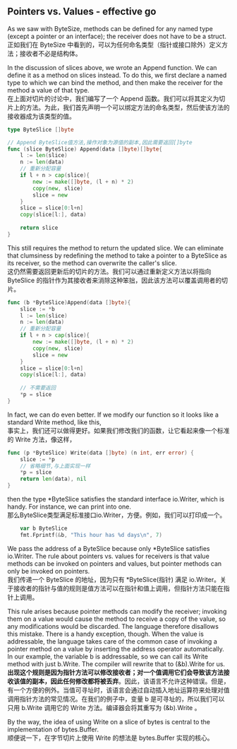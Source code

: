 ## Pointers vs. Values - effective go
As we saw with ByteSize, methods can be defined for any named type (except a pointer or an interface); the receiver does not have to be a struct.    
正如我们在 ByteSize 中看到的，可以为任何命名类型（指针或接口除外）定义方法；接收者不必是结构体。

In the discussion of slices above, we wrote an Append function. We can define it as a method on slices instead. To do this, we first declare a named type to which we can bind the method, and then make the receiver for the method a value of that type.   
在上面对切片的讨论中，我们编写了一个 Append 函数。我们可以将其定义为切片上的方法。为此，我们首先声明一个可以绑定方法的命名类型，然后使该方法的接收器成为该类型的值。

````go
type ByteSlice []byte

// Append ByteSlice值方法,操作对象为源值的副本,因此需要返回[]byte
func (slice ByteSlice) Append(data []byte)[]byte{
	l := len(slice)
	n := len(data)
	// 重新分配容量
	if l + n > cap(slice){
		new := make([]byte, (l + n) * 2)
		copy(new, slice)
		slice = new
    }
    slice = slice[0:l+n]
    copy(slice[l:], data)
    
    return slice
}

````
This still requires the method to return the updated slice. We can eliminate that clumsiness by redefining the method to take a pointer to a ByteSlice as its receiver, so the method can overwrite the caller's slice.  
这仍然需要返回更新后的切片的方法。我们可以通过重新定义方法以将指向 ByteSlice 的指针作为其接收者来消除这种笨拙，因此该方法可以覆盖调用者的切片。

```go
func (b *ByteSlice)Append(data []byte){
	slice := *b
	l := len(slice)
    n := len(data)
    // 重新分配容量
    if l + n > cap(slice){
        new := make([]byte, (l + n) * 2)
        copy(new, slice)
        slice = new
    }
    slice = slice[0:l+n]
    copy(slice[l:], data)
    
    // 不需要返回
	*p = slice
}
```

In fact, we can do even better. If we modify our function so it looks like a standard Write method, like this,  
事实上，我们还可以做得更好。如果我们修改我们的函数，让它看起来像一个标准的 Write 方法，像这样，
```go
func (p *ByteSlice) Write(data []byte) (n int, err error) {
    slice := *p
    // 省略细节,与上面实现一样
    *p = slice
    return len(data), nil
}
```

then the type *ByteSlice satisfies the standard interface io.Writer, which is handy. For instance, we can print into one.  
那么ByteSlice类型满足标准接口io.Writer，方便。例如，我们可以打印成一个。
```go
    var b ByteSlice
    fmt.Fprintf(&b, "This hour has %d days\n", 7)
```

We pass the address of a ByteSlice because only *ByteSlice satisfies io.Writer. The rule about pointers vs. values for receivers is that value methods can be invoked on pointers and values, but pointer methods can only be invoked on pointers.  
我们传递一个 ByteSlice 的地址，因为只有 *ByteSlice(指针) 满足 io.Writer。关于接收者的指针与值的规则是值方法可以在指针和值上调用，但指针方法只能在指针上调用。

This rule arises because pointer methods can modify the receiver; invoking them on a value would cause the method to receive a copy of the value, so any modifications would be discarded. The language therefore disallows this mistake. There is a handy exception, though. When the value is addressable, the language takes care of the common case of invoking a pointer method on a value by inserting the address operator automatically. In our example, the variable b is addressable, so we can call its Write method with just b.Write. The compiler will rewrite that to (&b).Write for us.  
**出现这个规则是因为指针方法可以修改接收者；对一个值调用它们会导致该方法接收该值的副本，因此任何修改都将被丢弃**。因此，该语言不允许这种错误。但是，有一个方便的例外。当值可寻址时，该语言会通过自动插入地址运算符来处理对值调用指针方法的常见情况。在我们的例子中，变量 b 是可寻址的，所以我们可以只用 b.Write 调用它的 Write 方法。编译器会将其重写为 (&b).Write 。

By the way, the idea of using Write on a slice of bytes is central to the implementation of bytes.Buffer.  
顺便说一下，在字节切片上使用 Write 的想法是 bytes.Buffer 实现的核心。